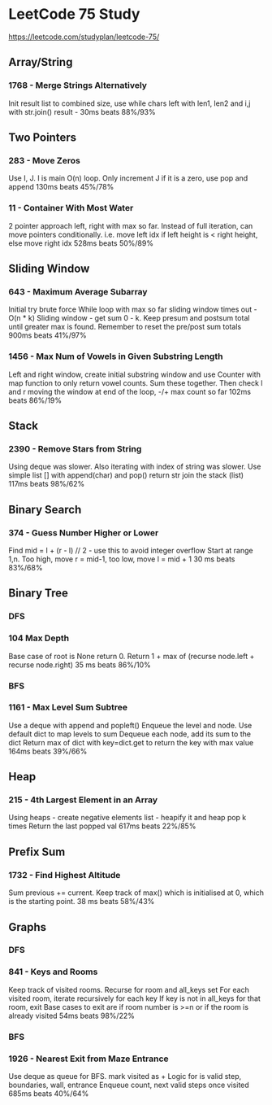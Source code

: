 # LeetCode 75 Study

https://leetcode.com/studyplan/leetcode-75/

## Array/String

### 1768 - Merge Strings Alternatively
Init result list to combined size, use while chars left with len1, len2 and i,j with str.join() result - 30ms beats 88%/93%

## Two Pointers

### 283 - Move Zeros
Use I, J. I is main O(n) loop. Only increment J if it is a zero, use pop and append
130ms beats 45%/78%

### 11 - Container With Most Water
2 pointer approach left, right with max so far.
Instead of full iteration, can move pointers conditionally.
i.e. move left idx if left height is < right height, else move right idx
528ms beats 50%/89%

## Sliding Window

### 643 - Maximum Average Subarray
Initial try brute force While loop with max so far sliding window times out - O(n * k)
Sliding window - get sum 0 - k.  Keep presum and postsum total until greater max is found.  Remember to reset the pre/post sum totals
900ms beats 41%/97%

### 1456 - Max Num of Vowels in Given Substring Length
Left and right window, create initial substring window and use Counter with map function to only return vowel counts. Sum these together.
Then check l and r moving the window at end of the loop, -/+ max count so far
102ms beats 86%/19%
## Stack

### 2390 - Remove Stars from String
Using deque was slower. Also iterating with index of string was slower.
Use simple list [] with append(char) and pop() return str join the stack (list)
117ms beats 98%/62%

## Binary Search

### 374 - Guess Number Higher or Lower
Find mid = l + (r - l) // 2 - use this to avoid integer overflow
Start at range 1,n. Too high, move r = mid-1, too low,
move l = mid + 1
30 ms beats 83%/68%

## Binary Tree

### DFS

### 104 Max Depth
Base case of root is None return 0.
Return 1 + max of (recurse node.left + recurse node.right)
35 ms beats 86%/10%

### BFS

### 1161 - Max Level Sum Subtree
Use a deque with append and popleft()
Enqueue the level and node.
Use default dict to map levels to sum
Dequeue each node, add its sum to the dict
Return max of dict with key=dict.get to return the key with max value
164ms beats 39%/66%

## Heap

### 215 - 4th Largest Element in an Array
Using heaps - create negative elements list - heapify it and heap pop k times
Return the last popped val
617ms beats 22%/85%

## Prefix Sum

### 1732 - Find Highest Altitude
Sum previous += current.  Keep track of max() which is initialised at 0, which is the starting point.
38 ms beats 58%/43%

## Graphs

### DFS

### 841 - Keys and Rooms
Keep track of visited rooms.  Recurse for room and all_keys set
For each visited room, iterate recursively for each key
If key is not in all_keys for that room, exit
Base cases to exit are if room number is >=n or if the room is already visited
54ms beats 98%/22%

### BFS

### 1926 - Nearest Exit from Maze Entrance
Use deque as queue for BFS. mark visited as +
Logic for is valid step, boundaries, wall, entrance
Enqueue count, next valid steps once visited
685ms beats 40%/64%
